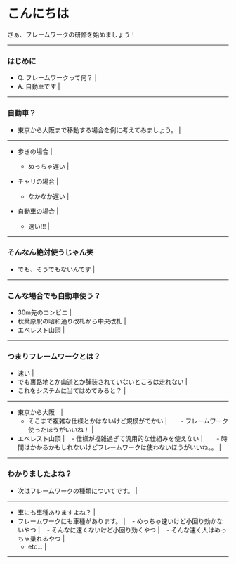 # こんにちは

さぁ、フレームワークの研修を始めましょう！

---

### はじめに

- Q. フレームワークって何？ |
- A. 自動車です |

---

### 自動車？

- 東京から大阪まで移動する場合を例に考えてみましょう。 |

---

- 歩きの場合 |

    - めっちゃ遅い |

- チャリの場合 |

    - なかなか遅い |

- 自動車の場合 |

    - 速い!!! |

---

### そんなん絶対使うじゃん笑

- でも、そうでもないんです |

---

### こんな場合でも自動車使う？

- 30m先のコンビニ |
- 秋葉原駅の昭和通り改札から中央改札 |
- エベレスト山頂 |

---

### つまりフレームワークとは？

- 速い |
- でも裏路地とか山道とか舗装されていないところは走れない |
- これをシステムに当てはめてみると？ |

---

- 東京から大阪　|
    - そこまで複雑な仕様とかはないけど規模がでかい |
        - フレームワーク使ったほうがいいね！ |
- エベレスト山頂 |
    - 仕様が複雑過ぎて汎用的な仕組みを使えない |
        - 時間はかかるかもしれないけどフレームワークは使わないほうがいいね。。 |

---

### わかりましたよね？

- 次はフレームワークの種類についてです。 |

---

- 車にも車種ありますよね？ |
- フレームワークにも車種があります。 |
    - めっちゃ速いけど小回り効かないやつ |
    - そんなに速くないけど小回り効くやつ |
    - そんな速く人はめっちゃ乗れるやつ |
    - etc... |

---



